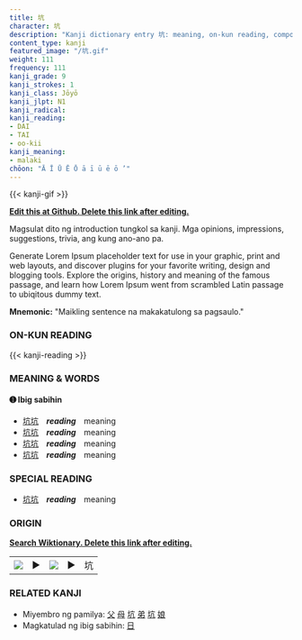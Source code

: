```yaml
---
title: 坑
character: 坑
description: "Kanji dictionary entry 坑: meaning, on-kun reading, compounds, origin, related kanji"
content_type: kanji
featured_image: "/坑.gif"
weight: 111
frequency: 111
kanji_grade: 9
kanji_strokes: 1
kanji_class: Jōyō
kanji_jlpt: N1
kanji_radical: 
kanji_reading: 
- DAI
- TAI
- oo-kii
kanji_meaning:
- malaki
chōon: "Ā Ī Ū Ē Ō ā ī ū ē ō ’"
---
```

[//]: # (Don't edit the line below. Kanji animated GIF code is automatically generated.)
{{< kanji-gif >}}

[//]: # (Edit below this line.)

**[Edit this at Github. Delete this link after editing.](https://github.com/tim0g/tim/tree/main/content/kanji/坑/index.md)**

Magsulat dito ng introduction tungkol sa kanji. Mga opinions, impressions, suggestions, trivia, ang kung ano-ano pa.

Generate Lorem Ipsum placeholder text for use in your graphic, print and web layouts, and discover plugins for your favorite writing, design and blogging tools. Explore the origins, history and meaning of the famous passage, and learn how Lorem Ipsum went from scrambled Latin passage to ubiqitous dummy text.
 
**Mnemonic:** "Maikling sentence na makakatulong sa pagsaulo."

### ON-KUN READING

[//]: # (Don't edit the line below. ON-KUN READING code is automatically generated.)
{{< kanji-reading >}}

### MEANING & WORDS

#### ➊ **Ibig sabihin**
  - [坑](../坑)[坑](../坑)　***reading***　meaning
  - [坑](../坑)[坑](../坑)　***reading***　meaning
  - [坑](../坑)[坑](../坑)　***reading***　meaning
  - [坑](../坑)[坑](../坑)　***reading***　meaning

### SPECIAL READING
  - [坑](../坑)[坑](../坑)　***reading***　meaning

### ORIGIN

**[Search Wiktionary. Delete this link after editing.](https://wiktionary.org/wiki/坑)**
<table class="kanji-table"><tr><td>
<img src="60px-坑-bronze.svg.png">
</td><td>▶</td><td>
<img src="60px-坑-oracle.svg.png">
</td><td>▶</td>
<td class="kanji-origin">坑</td>
</tr></table>

### RELATED KANJI
- Miyembro ng pamilya: [父](../父) [母](../母) [坑](../坑) [弟](../弟) [坑](../坑) [娘](../娘)
- Magkatulad ng ibig sabihin: [日](../日)
